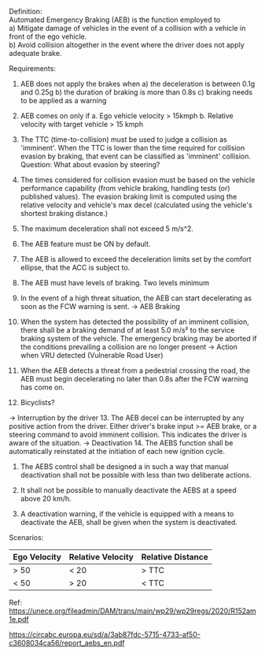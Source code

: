 Definition:\
Automated Emergency Braking (AEB) is the function employed to \
a) Mitigate damage of vehicles in the event of a collision with a vehicle in front of the ego vehicle. \
b) Avoid collision altogether in the event where the driver does not apply adequate brake.

Requirements:
1. AEB does not apply the brakes when 
a) the deceleration is between 0.1g and 0.25g
b) the duration of braking is more than 0.8s
c) braking needs to be applied as a warning

2. AEB comes on only if
a. Ego vehicle velocity > 15kmph
b. Relative velocity with target vehicle > 15 kmph

3. The TTC (time-to-collision) must be used to judge a collision as 'imminent'. When the TTC is lower than the time required for collision evasion by braking, that event can be classified as 'imminent' collision.
Question: What about evasion by steering?

4. The times considered for collision evasion must be based on the
    vehicle performance capability (from vehicle braking, handling tests (or) published values).
    The evasion braking limit is computed using the relative velocity and vehicle's max decel (calculated using the vehicle's shortest braking distance.) 


5. The maximum deceleration shall not exceed 5 m/s^2. 
6. The AEB feature must be ON by default. 
7. The AEB is allowed to exceed the deceleration limits set by the comfort ellipse, that the ACC is subject to.
8. The AEB must have levels of braking. Two levels minimum 

10. In the event of a high threat situation, the AEB can start decelerating as soon as the FCW warning is sent. 
-> AEB Braking
11. When the system has detected the possibility of an imminent collision, there
shall be a braking demand of at least 5.0 m/s² to the service braking system of
the vehicle.
The emergency braking may be aborted if the conditions prevailing a collision
are no longer present
-> Action when VRU detected (Vulnerable Road User)
12. When the AEB detects a threat from a pedestrial crossing the road, the AEB must begin decelerating no later than 0.8s after the FCW warning has come on.
13. Bicyclists?

-> Interruption by the driver
13. The AEB decel can be interrupted by any positive action from the driver. Either driver's brake input >= AEB brake, or a steering command to avoid imminent collision. This indicates the driver is aware of the situation.
-> Deactivation
14. The AEBS function shall be automatically reinstated at the initiation of each
new ignition cycle.
1. The AEBS control shall be designed a in such a way that manual deactivation
shall not be possible with less than two deliberate actions.
2. It shall not be possible to manually deactivate the AEBS at a speed above
20 km/h.

9. A deactivation warning, if the vehicle is equipped with a means to deactivate the AEB, shall be given when the system is deactivated.



Scenarios:

| Ego Velocity | Relative Velocity | Relative Distance |
|--------------|-------------------|-------------------|
| > 50         | < 20              | > TTC             |   
| < 50         | > 20              | < TTC             |   


Ref:
https://unece.org/fileadmin/DAM/trans/main/wp29/wp29regs/2020/R152am1e.pdf

https://circabc.europa.eu/sd/a/3ab87fdc-5715-4733-af50-c3608034ca56/report_aebs_en.pdf